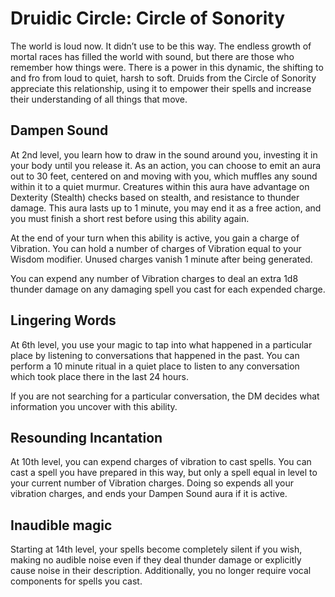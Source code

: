 # Druidic Circle: Circle of Sonority
The world is loud now. It didn’t use to be this way. The endless growth of mortal races has filled the world with sound, but there are those who remember how things were. There is a power in this dynamic, the shifting to and fro from loud to quiet, harsh to soft. Druids from the Circle of Sonority appreciate this relationship, using it to empower their spells and increase their understanding of all things that move.

## Dampen Sound
At 2nd level, you learn how to draw in the sound around you, investing it in your body until you release it. As an action, you can choose to emit an aura out to 30 feet, centered on and moving with you, which muffles any sound within it to a quiet murmur. Creatures within this aura have advantage on Dexterity (Stealth) checks based on stealth, and resistance to thunder damage. This aura lasts up to 1 minute, you may end it as a free action, and you must finish a short rest before using this ability again. 

At the end of your turn when this ability is active, you gain a charge of Vibration. You can hold a number of charges of Vibration equal to your Wisdom modifier. Unused charges vanish 1 minute after being generated.

You can expend any number of Vibration charges to deal an extra 1d8 thunder damage on any damaging spell you cast for each expended charge.

## Lingering Words
At 6th level, you use your magic to tap into what happened in a particular place by listening to conversations that happened in the past. You can perform a 10 minute ritual in a quiet place to listen to any conversation which took place there in the last 24 hours.

If you are not searching for a particular conversation, the DM decides what information you uncover with this ability.

## Resounding Incantation
At 10th level, you can expend charges of vibration to cast spells. You can cast a spell you have prepared in this way, but only a spell equal in level to your current number of Vibration charges. Doing so expends all your vibration charges, and ends your Dampen Sound aura if it is active.

## Inaudible magic
Starting at 14th level, your spells become completely silent if you wish, making no audible noise even if they deal thunder damage or explicitly cause noise in their description. Additionally, you no longer require vocal components for spells you cast.
